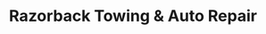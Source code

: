 ---
title: "Razorback Towing & Auto Repair"
url: /mountain-pine/razorback-towing-und-auto-repair/
shop: Autowerkstatt
---